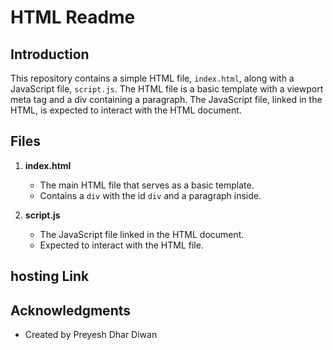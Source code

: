 # HTML Readme

## Introduction
This repository contains a simple HTML file, `index.html`, along with a JavaScript file, `script.js`. The HTML file is a basic template with a viewport meta tag and a div containing a paragraph. The JavaScript file, linked in the HTML, is expected to interact with the HTML document.

## Files
1. **index.html**
    - The main HTML file that serves as a basic template.
    - Contains a `div` with the id `div` and a paragraph inside.

2. **script.js**
    - The JavaScript file linked in the HTML document.
    - Expected to interact with the HTML file.

## hosting Link

## Acknowledgments
- Created by Preyesh Dhar Diwan